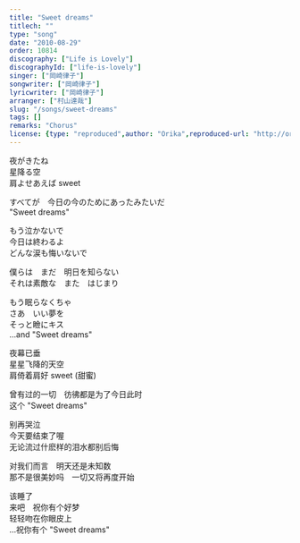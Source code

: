 ```yaml
---
title: "Sweet dreams"
titlech: ""
type: "song"
date: "2010-08-29"
order: 10814
discography: ["Life is Lovely"]
discographyId: ["life-is-lovely"]
singer: ["岡崎律子"]
songwriter: ["岡崎律子"]
lyricwriter: ["岡崎律子"]
arranger: ["村山達哉"]
slug: "/songs/sweet-dreams"
tags: []
remarks: "Chorus"
license: {type: "reproduced",author: "Orika",reproduced-url: "http://orikamushi.myweb.hinet.net/",reproduced-website: "織歌蟲網站"}
---
```


夜がきたね   
星降る空   
肩よせあえば sweet   
  
すべてが　今日の今のためにあったみたいだ   
"Sweet dreams"   
  
もう泣かないで   
今日は終わるよ   
どんな涙も悔いないで   
  
僕らは　まだ　明日を知らない   
それは素敵な　また　はじまり   
  
もう眠らなくちゃ   
さあ　いい夢を   
そっと瞼にキス   
…and "Sweet dreams"  

<!-- 翻译 -->

夜幕已垂  
星星飞降的天空  
肩倚着肩好 sweet (甜蜜)  
  
曾有过的一切　彷彿都是为了今日此时  
这个 "Sweet dreams"   
  
别再哭泣  
今天要结束了喔  
无论流过什麽样的泪水都别后悔  
  
对我们而言　明天还是未知数  
那不是很美妙吗　一切又将再度开始  
  
该睡了  
来吧　祝你有个好梦  
轻轻吻在你眼皮上  
…祝你有个 "Sweet dreams"
